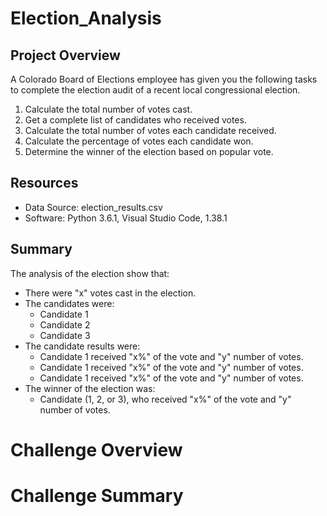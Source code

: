 # Election_Analysis
## Project Overview

A Colorado Board of Elections employee has given you the following tasks to complete the election audit of a recent local congressional election.

1. Calculate the total number of votes cast.
2. Get a complete list of candidates who received votes.
3. Calculate the total number of votes each candidate received.
4. Calculate the percentage of votes each candidate won.
5. Determine the winner of the election based on popular vote.

## Resources
* Data Source: election_results.csv
* Software: Python 3.6.1, Visual Studio Code, 1.38.1

## Summary
The analysis of the election show that:
* There were "x" votes cast in the election.
* The candidates were:
  * Candidate 1
  * Candidate 2
  * Candidate 3
* The candidate results were:
  * Candidate 1 received "x%" of the vote and "y" number of votes. 
  * Candidate 1 received "x%" of the vote and "y" number of votes. 
  * Candidate 1 received "x%" of the vote and "y" number of votes. 
* The winner of the election was:
  * Candidate (1, 2, or 3), who received "x%" of the vote and "y" number of votes.


# Challenge Overview


# Challenge Summary

